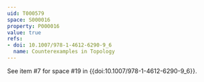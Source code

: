 ```yaml
---
uid: T000579
space: S000016
property: P000016
value: true
refs:
- doi: 10.1007/978-1-4612-6290-9_6
  name: Counterexamples in Topology
---
```



See item #7 for space #19 in {{doi:10.1007/978-1-4612-6290-9_6}}.
